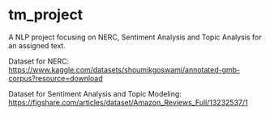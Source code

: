 # tm_project
A NLP project focusing on NERC, Sentiment Analysis and Topic Analysis for an assigned text. 

Dataset for NERC: https://www.kaggle.com/datasets/shoumikgoswami/annotated-gmb-corpus?resource=download

Dataset for Sentiment Analysis and Topic Modeling: https://figshare.com/articles/dataset/Amazon_Reviews_Full/13232537/1
